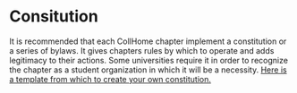 # Consitution

It is recommended that each CollHome chapter implement a constitution or a series of bylaws. It gives chapters rules by which to operate and adds legitimacy to their actions. Some universities require it in order to recognize the chapter as a student organization in which it will be a necessity. [Here is a template from which to create your own constitution.](https://github.com/CollHome/collhome-resources/blob/master/Start%20a%20CollHome/Constitution/Constitution%20Template)
